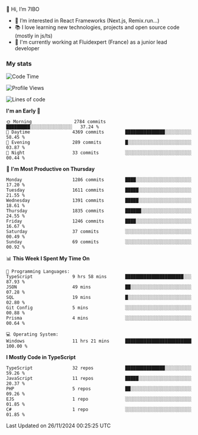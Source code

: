 👋 Hi, I’m 7IBO

- 👀 I’m interested in React Frameworks (Next.js, Remix.run...)
- 📚 I love learning new technologies, projects and open source code (mostly in js/ts)
- 💼 I'm currently working at Fluidexpert (France) as a junior lead developer

### My stats
<!--START_SECTION:waka-->
![Code Time](http://img.shields.io/badge/Code%20Time-854%20hrs%2055%20mins-blue)

![Profile Views](http://img.shields.io/badge/Profile%20Views-0-blue)

![Lines of code](https://img.shields.io/badge/From%20Hello%20World%20I%27ve%20Written-7.9%20million%20lines%20of%20code-blue)

**I'm an Early 🐤** 

```text
🌞 Morning                2784 commits        █████████░░░░░░░░░░░░░░░░   37.24 % 
🌆 Daytime                4369 commits        ███████████████░░░░░░░░░░   58.45 % 
🌃 Evening                289 commits         █░░░░░░░░░░░░░░░░░░░░░░░░   03.87 % 
🌙 Night                  33 commits          ░░░░░░░░░░░░░░░░░░░░░░░░░   00.44 % 
```
📅 **I'm Most Productive on Thursday** 

```text
Monday                   1286 commits        ████░░░░░░░░░░░░░░░░░░░░░   17.20 % 
Tuesday                  1611 commits        █████░░░░░░░░░░░░░░░░░░░░   21.55 % 
Wednesday                1391 commits        █████░░░░░░░░░░░░░░░░░░░░   18.61 % 
Thursday                 1835 commits        ██████░░░░░░░░░░░░░░░░░░░   24.55 % 
Friday                   1246 commits        ████░░░░░░░░░░░░░░░░░░░░░   16.67 % 
Saturday                 37 commits          ░░░░░░░░░░░░░░░░░░░░░░░░░   00.49 % 
Sunday                   69 commits          ░░░░░░░░░░░░░░░░░░░░░░░░░   00.92 % 
```


📊 **This Week I Spent My Time On** 

```text
💬 Programming Languages: 
TypeScript               9 hrs 58 mins       ██████████████████████░░░   87.93 % 
JSON                     49 mins             ██░░░░░░░░░░░░░░░░░░░░░░░   07.28 % 
SQL                      19 mins             █░░░░░░░░░░░░░░░░░░░░░░░░   02.80 % 
Git Config               5 mins              ░░░░░░░░░░░░░░░░░░░░░░░░░   00.88 % 
Prisma                   4 mins              ░░░░░░░░░░░░░░░░░░░░░░░░░   00.64 % 

💻 Operating System: 
Windows                  11 hrs 21 mins      █████████████████████████   100.00 % 
```

**I Mostly Code in TypeScript** 

```text
TypeScript               32 repos            ███████████████░░░░░░░░░░   59.26 % 
JavaScript               11 repos            █████░░░░░░░░░░░░░░░░░░░░   20.37 % 
PHP                      5 repos             ██░░░░░░░░░░░░░░░░░░░░░░░   09.26 % 
EJS                      1 repo              ░░░░░░░░░░░░░░░░░░░░░░░░░   01.85 % 
C#                       1 repo              ░░░░░░░░░░░░░░░░░░░░░░░░░   01.85 % 
```




 Last Updated on 26/11/2024 00:25:25 UTC
<!--END_SECTION:waka-->

